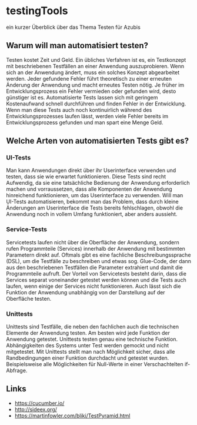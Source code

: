 # testingTools 
ein kurzer Überblick über das Thema Testen für Azubis

## Warum will man automatisiert testen?
Testen kostet Zeit und Geld. Ein übliches Verfahren ist es, ein Testkonzept mit beschriebenen Testfällen an einer Anwendung auszuprobieren. Wenn sich an der Anwendung ändert, muss ein solches Konzept abgearbeitet werden. Jeder gefundene Fehler führt theoretisch zu einer erneuten Änderung der Anwendung und macht erneutes Testen nötig. Je früher im Entwicklungsprozess ein Fehler vermieden oder gefunden wird, desto günstiger ist es. Automatisierte Tests lassen sich mit geringem Kostenaufwand schnell durchführen und finden Fehler in der Entwicklung. Wenn man diese Tests auch noch kontinuirlich während des Entwicklungsprozesses laufen lässt, werden viele Fehler bereits im Entwicklungsprozess gefunden und man spart eine Menge Geld. 


## Welche Arten von automatisierten Tests gibt es?


### UI-Tests
Man kann Anwendungen direkt über ihr Userinterface verwenden und testen, dass sie wie erwartet funktionieren. Diese Tests sind recht Aufwendig, da sie eine tatsächliche Bedienung der Anwendung erforderlich machen und vorraussetzen, dass alle Komponenten der Anwendung hinreichend funktionieren, um das Userinterface zu verwenden. Will man UI-Tests automatisieren, bekommt man das Problem, dass durch kleine Änderungen am Userinterface die Tests bereits fehlschlagen, obwohl die Anwendung noch in vollem Umfang funktioniert, aber anders aussieht.

### Service-Tests
Servicetests laufen nicht über die Oberfläche der Anwendung, sondern rufen Programmteile (Services) innerhalb der Anwendung mit bestimmten Parametern direkt auf. Oftmals gibt es eine fachliche Beschreibungssprache (DSL), um die Testfälle zu beschreiben und etwas sog. Glue-Code, der dann aus den beschriebenen Testfällen die Parameter extrahiert und damit die Programmteile aufruft. Der Vorteil von Servicetests besteht darin, dass die Services separat voneinander getestet werden können und die Tests auch laufen, wenn einige der Services nicht funktionieren. Auch lässt sich die Funktion der Anwendung unabhängig von der Darstellung auf der Oberfläche testen.

### Unittests
Unittests sind Testfälle, die neben den fachlichen auch die technischen Elemente der Anwendung testen. Am besten wird jede Funktion der Anwendung getestet. Unittests testen genau eine technische Funktion. Abhängigkeiten des Systems unter Test werden gemockt und nicht mitgetestet. Mit Unittests stellt man nach Möglichkeit sicher, dass alle Randbedingungen einer Funktion durchdacht und getestet wurden. Beispielsweise alle Möglichkeiten für Null-Werte in einer Verschachtelten if-Abfrage.

## Links
- https://cucumber.io/
- http://sideex.org/
- https://martinfowler.com/bliki/TestPyramid.html
